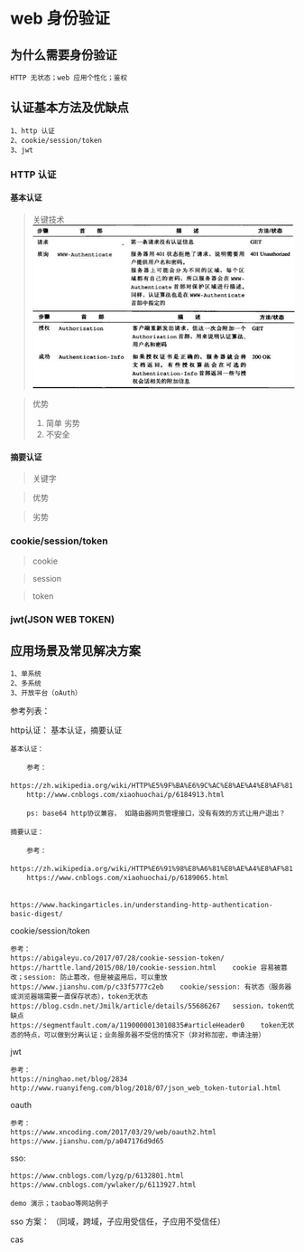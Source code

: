 # web 身份验证   

## 为什么需要身份验证   

    HTTP 无状态；web 应用个性化；鉴权

## 认证基本方法及优缺点  

    1、http 认证   
    2、cookie/session/token   
    3、jwt   

### HTTP 认证

#### 基本认证   
> 关键技术   
![basic1](./basic1.jpg)  
![basic2](./basic2.jpg)

> 优势  
> 1. 简单
> 劣势   
> 1. 不安全

#### 摘要认证   
> 关键字  

> 优势 

> 劣势


### cookie/session/token    

> cookie  

> session   

> token   

### jwt(JSON WEB TOKEN)  


## 应用场景及常见解决方案  

    1、单系统     
    2、多系统   
    3、开放平台（oAuth）    



参考列表：   

http认证： 基本认证，摘要认证  

    基本认证： 

        参考：
        https://zh.wikipedia.org/wiki/HTTP%E5%9F%BA%E6%9C%AC%E8%AE%A4%E8%AF%81   
        http://www.cnblogs.com/xiaohuochai/p/6184913.html  

        ps: base64 http协议兼容， 如路由器网页管理接口，没有有效的方式让用户退出？

    摘要认证：    

        参考：
        https://zh.wikipedia.org/wiki/HTTP%E6%91%98%E8%A6%81%E8%AE%A4%E8%AF%81    
        https://www.cnblogs.com/xiaohuochai/p/6189065.html


    https://www.hackingarticles.in/understanding-http-authentication-basic-digest/


cookie/session/token 

    参考：   
    https://abigaleyu.co/2017/07/28/cookie-session-token/    
    https://harttle.land/2015/08/10/cookie-session.html    cookie 容易被篡改；session: 防止篡改，但是被盗用后，可以重放   
    https://www.jianshu.com/p/c33f5777c2eb    cookie/session: 有状态（服务器或浏览器端需要一直保存状态），token无状态  
    https://blog.csdn.net/Jmilk/article/details/55686267   session，token优缺点   
    https://segmentfault.com/a/1190000013010835#articleHeader0    token无状态的特点，可以做到分离认证；业务服务器不受信的情况下（非对称加密，申请注册）


jwt

    参考：   
    https://ninghao.net/blog/2834    
    http://www.ruanyifeng.com/blog/2018/07/json_web_token-tutorial.html     


oauth   

    参考：  
    https://www.xncoding.com/2017/03/29/web/oauth2.html  
    https://www.jianshu.com/p/a047176d9d65


sso:    

    https://www.cnblogs.com/lyzg/p/6132801.html   
    https://www.cnblogs.com/ywlaker/p/6113927.html    

    demo 演示；taobao等网站例子    

sso 方案： （同域，跨域，子应用受信任，子应用不受信任）   

    

cas